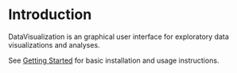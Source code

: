 # Introduction

DataVisualization is an graphical user interface for exploratory data
visualizations and analyses.  

See [Getting Started](@ref) for basic installation and usage instructions.
